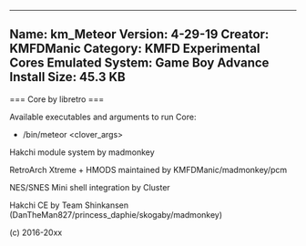 -----------------------
Name: km_Meteor
Version: 4-29-19
Creator: KMFDManic
Category: KMFD Experimental Cores
Emulated System: Game Boy Advance
Install Size: 45.3 KB
-----------------------
=== Core by libretro ===

Available executables and arguments to run Core:
- /bin/meteor <rom> <clover_args>

Hakchi module system by madmonkey

RetroArch Xtreme + HMODS maintained by KMFDManic/madmonkey/pcm

NES/SNES Mini shell integration by Cluster

Hakchi CE by Team Shinkansen (DanTheMan827/princess_daphie/skogaby/madmonkey)

(c) 2016-20xx
